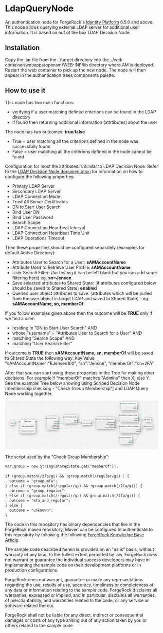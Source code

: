 <!--
 * The contents of this file are subject to the terms of the Common Development and
 * Distribution License (the License). You may not use this file except in compliance with the
 * License.
 *
 * You can obtain a copy of the License at legal/CDDLv1.0.txt. See the License for the
 * specific language governing permission and limitations under the License.
 *
 * When distributing Covered Software, include this CDDL Header Notice in each file and include
 * the License file at legal/CDDLv1.0.txt. If applicable, add the following below the CDDL
 * Header, with the fields enclosed by brackets [] replaced by your own identifying
 * information: "Portions copyright [year] [name of copyright owner]".
 *
 * Copyright 2018 ForgeRock AS.
-->

# LdapQueryNode

An authentication node for ForgeRock's [Identity Platform][forgerock_platform] 6.5.0 and above. This node allows querying external LDAP server for additional user information. It is based on out of the box LDAP Decision Node.

## Installation

Copy the .jar file from the ../target directory into the ../web-container/webapps/openam/WEB-INF/lib directory where AM is deployed. Restart the web container to pick up the new node. The node will then appear in the authentication trees components palette.

## How to use it

This node has two main functions:

- verifying if a user matching defined criterions can be found in the LDAP directory
- if found then returning additional information (attrtibutes) about the user

The node has two outcomes: **true**/**false**

- True = user matching all the criterions defined in the node was successfully found
- False = user matching all the criterions defined in the node cannot be found

Configuration for most the attributes is similar to LDAP Decision Node. Refer to the [LDAP Decision Node documentation](https://backstage.forgerock.com/docs/am/6.5/authentication-guide/#auth-node-ldap-decision) for information on how to configure the following properties:

- Primary LDAP Server
- Secondary LDAP Server
- LDAP Connection Mode
- Trust All Server Certificates
- DN to Start User Search
- Bind User DN
- Bind User Password
- Search Scope
- LDAP Connection Heartbeat Interval
- LDAP Connection Heartbeat Time Unit
- LDAP Operations Timeout

Then these properties should be configured separately (examples for default Active Directory):

- Attributes User to Search for a User: **sAMAccountName**
- Attribute Used to Retrieve User Profile: **sAMAccountName**
- User Search Filter: (for testing it can be left blank but you can add some filtering here) eg. **sn=Jensen**.
- Save selected attributes to Shared State: (if attributes configured below should be saved to Shared State) **enabled**
- Queried user object attributes to save: (attributes which will be pulled from the user object in target LDAP and saved to Shared State) - eg. **sAMAccountName, sn, memberOf**

If you follow examples given above then the outcome will be **TRUE** only if we find a user:

- residing in "DN to Start User Search" AND
- whose "username" = "Attributes User to Search for a User" AND
- matching "Search Scope" AND
- matching "User Search Filter"

If outcome is **TRUE** then **sAMAccountName, sn, memberOf** will be saved to Shared State the following way:
Key:Value
"sAMAccountName":"BJensen100",
"sn":"Jensne",
"memberOf":"cn=2FA"

After that you can start using these properties in the Tree for making other decisions. For example if "memberOf" matches "Admins" then X, else Y. See the example Tree below showing using Scriped Decision Node (membership checking - "Check Group Membership") and LDAP Query Node working together.

![ScreenShot](./example.png)

The script used by the "Check Group Membership":

```
var group = new String(sharedState.get("memberOf"));

if (group.match(/2fa/gi) && !group.match(/regular/gi) ) {
  outcome = "group_mfa";
} else if (group.match(/regular/gi) && !group.match(/2fa/gi)) {
  outcome = "group_regular";
} else if (group.match(/regular/gi) && group.match(/2fa/gi)) {
  outcome = "mfa_and_regular";
} else {
  outcome = "unknown";
}
```

The code in this repository has binary dependencies that live in the ForgeRock maven repository. Maven can be configured to authenticate to this repository by following the following [ForgeRock Knowledge Base Article](https://backstage.forgerock.com/knowledge/kb/article/a74096897).

The sample code described herein is provided on an "as is" basis, without warranty of any kind, to the fullest extent permitted by law. ForgeRock does not warrant or guarantee the individual success developers may have in implementing the sample code on their development platforms or in production configurations.

ForgeRock does not warrant, guarantee or make any representations regarding the use, results of use, accuracy, timeliness or completeness of any data or information relating to the sample code. ForgeRock disclaims all warranties, expressed or implied, and in particular, disclaims all warranties of merchantability, and warranties related to the code, or any service or software related thereto.

ForgeRock shall not be liable for any direct, indirect or consequential damages or costs of any type arising out of any action taken by you or others related to the sample code.

[forgerock_platform]: https://www.forgerock.com/platform/
